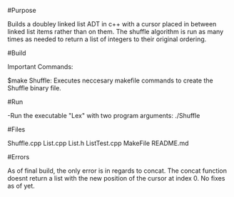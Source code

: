 #Purpose

Builds a doubley linked list ADT in c++ with a cursor placed
in between linked list items rather than on them. The shuffle algorithm is run as many times as needed to return a list of integers to their original ordering.


#Build

Important Commands:

$make Shuffle:
	Executes neccesary makefile commands to create the Shuffle binary file.


#Run

-Run the executable "Lex" with two program arguments:
	./Shuffle <integer>


#Files

Shuffle.cpp
List.cpp
List.h
ListTest.cpp
MakeFile
README.md


#Errors

As of final build, the only error is in regards to concat. The concat function doesnt return a list with the new position of the cursor at index 0. No fixes as of yet.
 		

